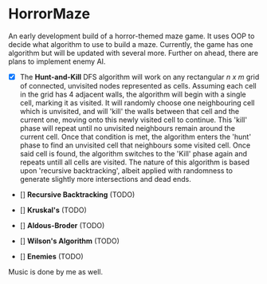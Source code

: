 # HorrorMaze
An early development build of a horror-themed maze game. It uses OOP to decide what algorithm to use to build a maze. Currently, the game has one algorithm but will be updated with several more. Further on ahead, there are plans to implement enemy AI.

- [x] The **Hunt-and-Kill** DFS algorithm will work on any rectangular _n x m_ grid of connected, unvisited nodes represented as cells. Assuming each cell in the grid has 4 adjacent walls, the algorithm will begin with a single cell, marking it as visited. It will randomly choose one neighbouring cell which is unvisited, and will 'kill' the walls between that cell and the current one, moving onto this newly visited cell to continue. This 'kill' phase will repeat until no unvisited neighbours remain around the current cell. Once that condition is met, the algorithm enters the 'hunt' phase to find an unvisited cell that neighbours some visited cell. Once said cell is found, the algorithm switches to the 'Kill' phase again and repeats untill all cells are visited.
The nature of this algorithm is based upon 'recursive backtracking', albeit applied with randomness to generate slightly more intersections and dead ends.

- [] **Recursive Backtracking** (TODO)
- [] **Kruskal's** (TODO)
- [] **Aldous-Broder** (TODO)
- [] **Wilson's Algorithm** (TODO)

- [] **Enemies** (TODO) 

Music is done by me as well.
